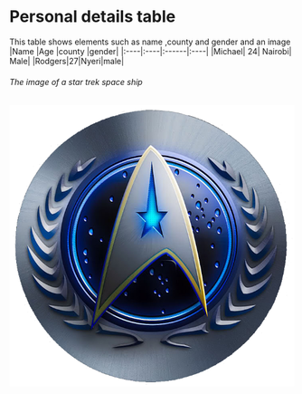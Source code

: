 # Personal details table
This table shows elements such as name ,county and gender and an image
|Name |Age |county |gender|
|:----|:----|:------|:----|
|Michael| 24| Nairobi| Male|
|Rodgers|27|Nyeri|male|

###### The image of a star trek space ship
![this is an image of a star invasion](./images/nasa.png)
